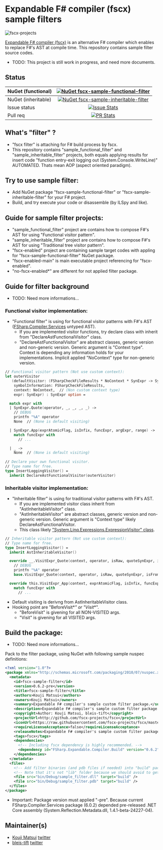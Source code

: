 # Expandable F# compiler (fscx) sample filters

![fscx-projects](https://raw.githubusercontent.com/fscx-projects/fscx/master/docs/files/img/fscx_128.png)

[Expandable F# compiler (fscx)](https://github.com/fscx-projects/fscx/) is an alternative F# compiler which enables to replace F#'s AST at compile time.
This repository contains sample filter source codes.

* TODO: This project is still work in progress, and need more documents.

## Status

| NuGet (functional) | [![NuGet fscx-sample-functional-filter](https://img.shields.io/nuget/v/fscx-sample-functional-filter.svg?style=flat)](https://www.nuget.org/packages/fscx-sample-functional-filter) |
|:----|:----:|
| NuGet (inheritable) | [![NuGet fscx-sample-inheritable-filter](https://img.shields.io/nuget/v/fscx-sample-inheritable-filter.svg?style=flat)](https://www.nuget.org/packages/fscx-sample-inheritable-filter) |
| Issue status | [![Issue Stats](http://issuestats.com/github/fscx-projects/fscx-sample-filters/badge/issue)](http://issuestats.com/github/fscx-projects/fscx-sample-filters) |
| Pull req | [![PR Stats](http://issuestats.com/github/fscx-projects/fscx-sample-filters/badge/pr)](http://issuestats.com/github/fscx-projects/fscx-sample-filters) |

## What's "filter" ?

* "fscx filter" is attaching for F# build process by fscx.
* This repository contains "sample_functional_filter" and "sample_inheritable_filter" projects, both equals applying results for insert code "function entry-exit logging out (System.Console.WriteLine)" AUTOMATED. Thats mean AOP (aspect oriented paradigm).

## Try to use sample filter:

* Add NuGet package "fscx-sample-functional-filter" or "fscx-sample-inheritable-filter" for your F# project.
* Build, and try execute your code or disassemble (by ILSpy and like).

## Guide for sample filter projects:

* "sample_functional_filter" project are contains how to compose F#'s AST for using "Functional visitor pattern".
* "sample_inheritable_filter" project are contains how to compose F#'s AST for using "Traditional tree visitor pattern".
* "fscx-enabled" project are containing sample target codes with appling for "fscx-sample-functional-filter" NuGet package.
* "fscx-enabled-main" is main executable project referencing for "fscx-enabled".
* "no-fscx-enabled*" are different for not applied filter package.

## Guide for filter background

* TODO: Need more informations...

### Functional visitor implementation:

* "Functional filter" is using for functional visitor patterns with F#'s AST ([FSharp.Compiler.Services](http://fsharp.github.io/FSharp.Compiler.Service/) untyped AST).
  * If you are implemented visitor functions, try declare class with inherit from "DeclareAstFunctionalVisitor" class.
  * "DeclareAstFunctionalVisitor" are abstract classes, generic version and non-generic version. Generic argument is "Context type". Context is depending any information holds for your implementations. Implicit applied "NoContext" type for non-generic version.
  
```fsharp
// Functional visitor pattern (Not use custom context):
let outerVisitor
   (defaultVisitor: (FSharpCheckFileResults * NoContext * SynExpr -> SynExpr),
    symbolInformation: FSharpCheckFileResults,
    context: NoContext,  // (Non custom context type)
    expr: SynExpr) : SynExpr option =

  match expr with
  | SynExpr.Quote(operator, _, _, _, _) ->
    // DEBUG
    printfn "%A" operator
    None  // (None is default visiting)

  | SynExpr.App(exprAtomicFlag, isInfix, funcExpr, argExpr, range) ->
    match funcExpr with
      // ...

  | _ ->
    None  // (None is default visiting)
 
// Declare your own functional visitor.
// Type name for free.
type InsertLoggingVisitor() =
  inherit DeclareAstFunctionalVisitor(outerVisitor)
```
  
### Inheritable visitor implementation:

* "Inheritable filter" is using for traditional visitor patterns with F#'s AST.
  * If you are implemented visitor class inherit from "AstInheritableVisitor" class.
  * "AstInheritableVisitor" are abstract classes, generic version and non-generic version. Generic argument is "Context type" likely DeclareAstFunctionalVisitor.
  * This class likely ["System.Linq.Expressions.ExpressionVisitor" class](https://msdn.microsoft.com/en-us/library/system.linq.expressions.expressionvisitor(v=vs.110).aspx).
  
```fsharp
// Inheritable visitor pattern (Not use custom context):
// Type name for free.
type InsertLoggingVisitor() =
  inherit AstInheritableVisitor()

  override __.VisitExpr_Quote(context, operator, isRaw, quoteSynExpr, isFromQueryExpression, range) =
    // DEBUG
    printfn "%A" operator
    base.VisitExpr_Quote(context, operator, isRaw, quoteSynExpr, isFromQueryExpression, range)

  override this.VisitExpr_App(context, exprAtomicFlag, isInfix, funcExpr, argExpr, range) =
    match funcExpr with
      // ...
```

* Default visiting is derivng from AstInheritableVisitor class.
* Hooking point are "BeforeVisit*_*" or "Visit*_*".
  * "BeforeVisit" is givening for all NON-VISITED args.
  * "Visit" is givening for all VISITED args.
  
## Build the package:

* TODO: Need more informations...

Pack to the filter package, using NuGet with following sample nuspec definitions:

```xml
<?xml version="1.0"?>
<package xmlns="http://schemas.microsoft.com/packaging/2010/07/nuspec.xsd">
  <metadata>
    <id>fscx-sample-filter</id>
    <version>0.6.2-pre</version>
    <title>fscx-sample-filter</title>
    <authors>Kouji Matsui</authors>
    <owners>Kouji Matsui</owners>
    <summary>Expandable F# compiler's sample custom filter package.</summary>
    <description>Expandable F# compiler's sample custom filter package.</description>
    <copyright>Author: Kouji Matsui, bleis-tift</copyright>
    <projectUrl>http://github.com/fscx-projects/fscx</projectUrl>
    <iconUrl>https://raw.githubusercontent.com/fscx-projects/fscx/master/docs/files/img/fscx_128.png</iconUrl>
    <requireLicenseAcceptance>false</requireLicenseAcceptance>
    <releaseNotes>Expandable F# compiler's sample custom filter package.</releaseNotes>
    <tags>fscx</tags>
    <dependencies>
      <!-- Including fscx dependency is highly recommended. -->
      <dependency id="FSharp.Expandable.Compiler.Build" version="0.6.2" />
    </dependencies>
  </metadata>
  <files>
    <!-- Add filter binaries (and pdb files if needed) into "build" package folder. -->
    <!-- Note that it's not "lib" folder because we should avoid to get these assemblies referenced automatically. -->
    <file src="bin/Debug/sample_filter.dll" target="build" />
    <file src="bin/Debug/sample_filter.pdb" target="build" />
  </files>
</package>
```

* Important: Package version must applied "-pre". Because current FSharp.Compiler.Services package (6.0.2) depended pre-released .NET Core assembly (System.Reflection.Metadata.dll, 1.4.1-beta-24227-04).

## Maintainer(s)

- [Kouji Matsui](https://github.com/kekyo) [twitter](https://twitter.com/kekyo2)
- [bleis-tift](https://github.com/bleis-tift) [twitter](https://twitter.com/bleis)
